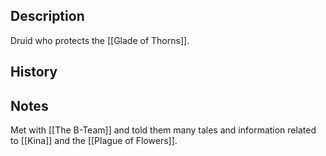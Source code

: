 ## Description
Druid who protects the [[Glade of Thorns]].

## History


## Notes
Met with [[The B-Team]] and told them many tales and information related to [[Kina]] and the [[Plague of Flowers]].